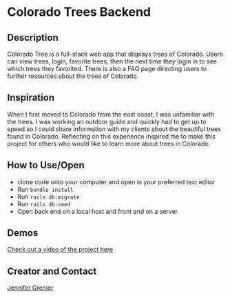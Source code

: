 # Colorado Trees Backend 

## Description
Colorado Tree is a full-stack web app that displays trees of Colorado. Users can view trees, login, favorite trees, then the next time they login in to see which trees they favorited. There is also a FAQ page directing users to further resources about the trees of Colorado.

## Inspiration 
When I first moved to Colorado from the east coast, I was unfamiliar with the trees. I was working an outdoor guide and quickly had to get up to speed so I could share information with my clients about the beautiful trees found in Colorado. Reflecting on this experience inspired me to make this project for others who would like to learn more about trees in Colorado. 

## How to Use/Open
* clone code onto your computer and open in your preferred text editor
* Run ``bundle install``
* Run ``rails db:migrate``
* Run ``rails db:seed``
* Open back end on a local host and front end on a server

## Demos
[Check out a video of the project here](https://youtu.be/T2Wecqo6DP4)

## Creator and Contact
[Jennifer Grenier](https://www.linkedin.com/in/jennifer-a-grenier/)

